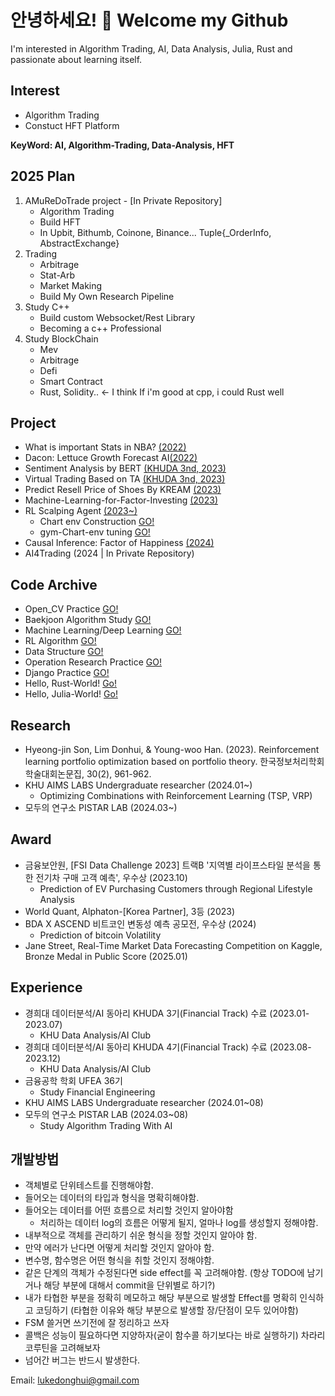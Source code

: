# 안녕하세요! 👋 Welcome my Github

I'm interested in Algorithm Trading, AI, Data Analysis, Julia, Rust and passionate about learning itself.

## Interest

- Algorithm Trading
- Constuct HFT Platform
  
<b>KeyWord: AI, Algorithm-Trading, Data-Analysis, HFT </b>

## 2025 Plan
1. AMuReDoTrade project - [In Private Repository]
    - Algorithm Trading
    - Build HFT
    - In Upbit, Bithumb, Coinone, Binance... Tuple{_OrderInfo, AbstractExchange}
2. Trading
    - Arbitrage
    - Stat-Arb
    - Market Making
    - Build My Own Research Pipeline 
3. Study C++
    - Build custom Websocket/Rest Library
    - Becoming a c++ Professional 
4. Study BlockChain
    - Mev
    - Arbitrage
    - Defi
    - Smart Contract
    - Rust, Solidity.. <- I think If i'm good at cpp, i could Rust well 


## Project
- What is important Stats in NBA? [(2022)](https://github.com/donghui-0126/mini-project/blob/main/What%20is%20important%20NBA%20stats%20_2022%20%EC%9B%B9%ED%8C%8C%EC%9D%B4%EC%8D%AC%20%ED%94%84%EB%A1%9C%EA%B7%B8%EB%9E%98%EB%B0%8D%20%ED%85%80%ED%94%84%EB%A1%9C%EC%A0%9D%ED%8A%B8.ipynb) </span>
- Dacon: Lettuce Growth Forecast AI[(2022)](https://github.com/donghui-0126/machine-learning/tree/main/dacon/%EC%83%81%EC%B6%94%EC%9D%98%20%EC%83%9D%EC%9C%A1%20%ED%99%98%EA%B2%BD%20%EC%83%9D%EC%84%B1%20AI%20%EA%B2%BD%EC%A7%84%EB%8C%80%ED%9A%8C)
- Sentiment Analysis by BERT [(KHUDA 3nd, 2023)](https://github.com/donghui-0126/mini-project/tree/main/khuda)
- Virtual Trading Based on TA  [(KHUDA 3nd, 2023)](https://github.com/donghui-0126/team1_fin_portfolio-ta/tree/main)
- Predict Resell Price of Shoes By KREAM  [(2023)](https://github.com/donghui-0126/mini-project/tree/main/shoes-project) 
- Machine-Learning-for-Factor-Investing [(2023)](https://github.com/donghui-0126/Machine-Learning-for-Factor-Investing) 
- RL Scalping Agent [(2023~)](https://github.com/donghui-0126/crypto-scalping-RL-Agent)
    - Chart env Construction [GO!](https://github.com/donghui-0126/Chart-Env)
    - gym-Chart-env tuning [GO!](https://github.com/donghui-0126/Gym-Trading-Env)
- Causal Inference: Factor of Happiness [(2024)](https://github.com/donghui-0126/Causal-Inference-Factor-of-Happiness)
- AI4Trading (2024 | In Private Repository)
  
## Code Archive
- Open_CV Practice [GO!](https://github.com/donghui-0126/practice_openCV)
- Baekjoon Algorithm Study [GO!](https://github.com/donghui-0126/baekjoon-algorithm)
- Machine Learning/Deep Learning [GO!](https://github.com/donghui-0126/machine-learning)
- RL Algorithm [GO!](https://github.com/donghui-0126/Reinforce-Learning)
- Data Structure [GO!](https://github.com/donghui-0126/Data-structure)
- Operation Research Practice [GO!](https://github.com/donghui-0126/Operation_research)
- Django Practice [GO!](https://github.com/donghui-0126/study-django)</b>
- Hello, Rust-World! [Go!](https://github.com/donghui-0126/Hello-RUST-World)
- Hello, Julia-World! [Go!](https://github.com/donghui-0126/Hello-Julia-World)
## Research
- Hyeong-jin Son, Lim Donhui, & Young-woo Han. (2023). Reinforcement learning portfolio optimization based on portfolio theory. 한국정보처리학회 학술대회논문집, 30(2), 961-962.
- KHU AIMS LABS Undergraduate researcher (2024.01~)
  - Optimizing Combinations with Reinforcement Learning (TSP, VRP)  
- 모두의 연구소 PISTAR LAB (2024.03~)

## Award
- 금융보안원, [FSI Data Challenge 2023] 트랙B '지역별 라이프스타일 분석을 통한 전기차 구매 고객 예측', 우수상 (2023.10)
  - Prediction of EV Purchasing Customers through Regional Lifestyle Analysis
- World Quant, Alphaton-[Korea Partner], 3등 (2023)
- BDA X ASCEND 비트코인 변동성 예측 공모전, 우수상 (2024)
  - Prediction of bitcoin Volatility
- Jane Street, Real-Time Market Data Forecasting Competition on Kaggle, Bronze Medal in Public Score (2025.01)

## Experience
- 경희대 데이터분석/AI 동아리 KHUDA 3기(Financial Track) 수료 (2023.01-2023.07)
  - KHU Data Analysis/AI Club
- 경희대 데이터분석/AI 동아리 KHUDA 4기(Financial Track) 수료 (2023.08-2023.12)
  - KHU Data Analysis/AI Club
- 금융공학 학회 UFEA 36기
  - Study Financial Engineering 
- KHU AIMS LABS Undergraduate researcher (2024.01~08)
- 모두의 연구소 PISTAR LAB (2024.03~08)
  - Study Algorithm Trading With AI

## 개발방법 
- 객체별로 단위테스트를 진행해야함.  
- 들어오는 데이터의 타입과 형식을 명확히해야함.
- 들어오는 데이터를 어떤 흐름으로 처리할 것인지 알아야함
  - 처리하는 데이터 log의 흐름은 어떻게 될지, 얼마나 log를 생성할지 정해야함.
- 내부적으로 객체를 관리하기 쉬운 형식을 정할 것인지 알아야 함.
- 만약 에러가 난다면 어떻게 처리할 것인지 알아야 함.
- 변수명, 함수명은 어떤 형식을 취할 것인지 정해야함.
- 같은 단계의 객체가 수정된다면 side effect를 꼭 고려해야함. (항상 TODO에 남기거나 해당 부분에 대해서 commit을 단위별로 하기?)
- 내가 타협한 부분을 정확히 메모하고 해당 부분으로 발생할 Effect를 명확히 인식하고 코딩하기 (타협한 이유와 해당 부분으로 발생할 장/단점이 모두 있어야함)
- FSM 쓸거면 쓰기전에 잘 정리하고 쓰자
- 콜백은 성능이 필요하다면 지양하자(굳이 함수콜 하기보다는 바로 실행하기) 차라리 코루틴을 고려해보자
- 넘어간 버그는 반드시 발생한다. 


Email: lukedonghui@gmail.com

